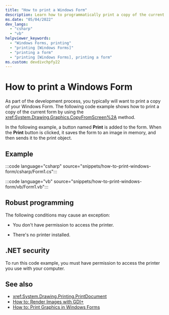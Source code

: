```yaml
---
title: "How to print a Windows Form"
description: Learn how to programmatically print a copy of the current Windows Form by using the CopyFromScreen method.
ms.date: "05/04/2022"
dev_langs: 
  - "csharp"
  - "vb"
helpviewer_keywords: 
  - "Windows Forms, printing"
  - "printing [Windows Forms]"
  - "printing a form"
  - "printing [Windows Forms], printing a form"
ms.custom: devdivchpfy22
---
```


# How to print a Windows Form

As part of the development process, you typically will want to print a copy of your Windows Form. The following code example shows how to print a copy of the current form by using the <xref:System.Drawing.Graphics.CopyFromScreen%2A> method.

In the following example, a button named **Print** is added to the form. When the **Print** button is clicked, it saves the form to an image in memory, and then sends it to the print object.

## Example

:::code language="csharp" source="snippets/how-to-print-windows-form/csharp/Form1.cs":::

:::code language="vb" source="snippets/how-to-print-windows-form/vb/Form1.vb":::

## Robust programming

The following conditions may cause an exception:

- You don't have permission to access the printer.

- There's no printer installed.

## .NET security

To run this code example, you must have permission to access the printer you use with your computer.

## See also

- <xref:System.Drawing.Printing.PrintDocument>
- [How to: Render Images with GDI+](/dotnet/desktop/winforms/advanced/how-to-render-images-with-gdi?view=netframeworkdesktop-4.8&preserve-view=true)
- [How to: Print Graphics in Windows Forms](/dotnet/desktop/winforms/advanced/how-to-print-graphics-in-windows-forms?view=netframeworkdesktop-4.8&preserve-view=true)
